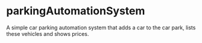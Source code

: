 # parkingAutomationSystem
A simple car parking automation system that adds a car to the car park, lists these vehicles and shows prices.

